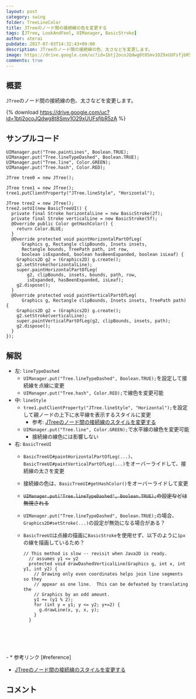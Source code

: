 ```yaml
---
layout: post
category: swing
folder: TreeLineColor
title: JTreeのノード間の接続線の色を変更する
tags: [JTree, LookAndFeel, UIManager, BasicStroke]
author: aterai
pubdate: 2017-07-03T14:32:43+09:00
description: JTreeのノード間の接続線の色、太さなどを変更します。
image: https://drive.google.com/uc?id=1btj2ocoJQdwg8t8Smv1O29xUUFsfjbR5zA
comments: true
---
```

## 概要
`JTree`のノード間の接続線の色、太さなどを変更します。

{% download https://drive.google.com/uc?id=1btj2ocoJQdwg8t8Smv1O29xUUFsfjbR5zA %}

## サンプルコード
<pre class="prettyprint"><code>UIManager.put("Tree.paintLines", Boolean.TRUE);
UIManager.put("Tree.lineTypeDashed", Boolean.TRUE);
UIManager.put("Tree.line", Color.GREEN);
UIManager.put("Tree.hash", Color.RED);

JTree tree0 = new JTree();

JTree tree1 = new JTree();
tree1.putClientProperty("JTree.lineStyle", "Horizontal");

JTree tree2 = new JTree();
tree2.setUI(new BasicTreeUI() {
  private final Stroke horizontalLine = new BasicStroke(2f);
  private final Stroke verticalLine = new BasicStroke(5f);
  @Override public Color getHashColor() {
    return Color.BLUE;
  }
  @Override protected void paintHorizontalPartOfLeg(
      Graphics g, Rectangle clipBounds, Insets insets,
      Rectangle bounds, TreePath path, int row,
      boolean isExpanded, boolean hasBeenExpanded, boolean isLeaf) {
    Graphics2D g2 = (Graphics2D) g.create();
    g2.setStroke(horizontalLine);
    super.paintHorizontalPartOfLeg(
        g2, clipBounds, insets, bounds, path, row,
        isExpanded, hasBeenExpanded, isLeaf);
    g2.dispose();
  }
  @Override protected void paintVerticalPartOfLeg(
      Graphics g, Rectangle clipBounds, Insets insets, TreePath path) {
    Graphics2D g2 = (Graphics2D) g.create();
    g2.setStroke(verticalLine);
    super.paintVerticalPartOfLeg(g2, clipBounds, insets, path);
    g2.dispose();
  }
});
</code></pre>

## 解説
- 左: `lineTypeDashed`
    - `UIManager.put("Tree.lineTypeDashed", Boolean.TRUE);`を設定して接続線を点線に変更
    - `UIManager.put("Tree.hash", Color.RED);`で線色を変更可能
- 中: `lineStyle`
    - `tree1.putClientProperty("JTree.lineStyle", "Horizontal");`を設定して親ノードの上下に水平線を表示するスタイルに変更
        - 参考: [JTreeのノード間の接続線のスタイルを変更する](https://ateraimemo.com/Swing/TreeLineStyle.html)
    - `UIManager.put("Tree.line", Color.GREEN);`で水平線の線色を変更可能
        - 接続線の線色には影響しない
- 右: `BasicTreeUI`
    - `BasicTreeUI#paintHorizontalPartOfLeg(...)`、`BasicTreeUI#paintVerticalPartOfLeg(...)`をオーバーライドして、接続線の太さを変更
    - 接続線の色は、`BasicTreeUI#getHashColor()`をオーバーライドして変更
    - ~~`UIManager.put("Tree.lineTypeDashed", Boolean.TRUE);`の設定などは無視される~~
    - `UIManager.put("Tree.lineTypeDashed", Boolean.TRUE);`の場合、`Graphics2D#setStroke(...)`の設定が無効になる場合がある？
    - `BasicTreeUI`は点線の描画に`BasicStroke`を使用せず、以下のように`1px`の線を描画しているため？
        
        <pre class="prettyprint"><code>// This method is slow -- revisit when Java2D is ready.
        // assumes y1 &lt;= y2
        protected void drawDashedVerticalLine(Graphics g, int x, int y1, int y2) {
          // Drawing only even coordinates helps join line segments so they
          // appear as one line.  This can be defeated by translating the
          // Graphics by an odd amount.
          y1 += (y1 % 2);
          for (int y = y1; y &lt;= y2; y+=2) {
            g.drawLine(x, y, x, y);
          }
        }
</code></pre>
    - * 参考リンク [#reference]
- [JTreeのノード間の接続線のスタイルを変更する](https://ateraimemo.com/Swing/TreeLineStyle.html)

<!-- dummy comment line for breaking list -->

## コメント
